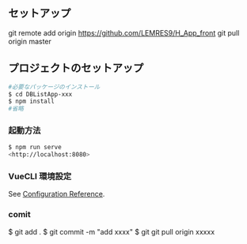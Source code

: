 ## セットアップ
git remote add origin https://github.com/LEMRES9/H_App_front
git pull origin master

## プロジェクトのセットアップ

```bash
#必要なパッケージのインストール
$ cd DBListApp-xxx
$ npm install
#省略
```

### 起動方法

```bash
$ npm run serve
<http://localhost:8080>
```

### VueCLI 環境設定
See [Configuration Reference](https://cli.vuejs.org/config/).

### comit
$ git add .
$ git commit -m "add xxxx"
$ git git pull origin xxxxx